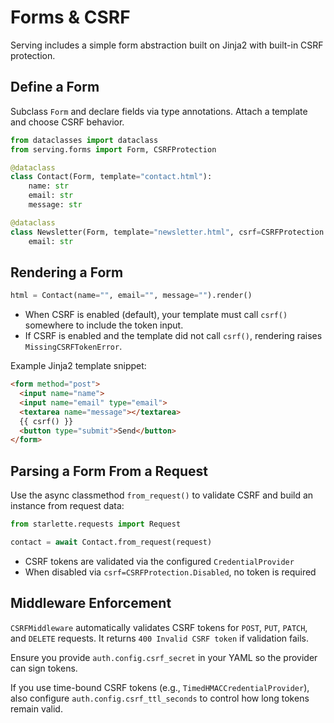 # Forms & CSRF

Serving includes a simple form abstraction built on Jinja2 with built-in CSRF protection.

## Define a Form

Subclass `Form` and declare fields via type annotations. Attach a template and choose CSRF behavior.

```python
from dataclasses import dataclass
from serving.forms import Form, CSRFProtection

@dataclass
class Contact(Form, template="contact.html"):
    name: str
    email: str
    message: str

@dataclass
class Newsletter(Form, template="newsletter.html", csrf=CSRFProtection.Disabled):
    email: str
```

## Rendering a Form

```python
html = Contact(name="", email="", message="").render()
```

- When CSRF is enabled (default), your template must call `csrf()` somewhere to include the token input.
- If CSRF is enabled and the template did not call `csrf()`, rendering raises `MissingCSRFTokenError`.

Example Jinja2 template snippet:

```html
<form method="post">
  <input name="name">
  <input name="email" type="email">
  <textarea name="message"></textarea>
  {{ csrf() }}
  <button type="submit">Send</button>
</form>
```

## Parsing a Form From a Request

Use the async classmethod `from_request()` to validate CSRF and build an instance from request data:

```python
from starlette.requests import Request

contact = await Contact.from_request(request)
```

- CSRF tokens are validated via the configured `CredentialProvider`
- When disabled via `csrf=CSRFProtection.Disabled`, no token is required

## Middleware Enforcement

`CSRFMiddleware` automatically validates CSRF tokens for `POST`, `PUT`, `PATCH`, and `DELETE` requests. It returns `400 Invalid CSRF token` if validation fails.

Ensure you provide `auth.config.csrf_secret` in your YAML so the provider can sign tokens.

If you use time-bound CSRF tokens (e.g., `TimedHMACCredentialProvider`), also configure `auth.config.csrf_ttl_seconds` to control how long tokens remain valid.
